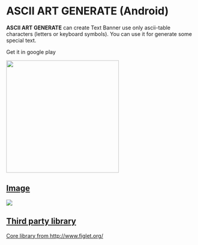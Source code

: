 # ASCII ART GENERATE (Android)
**ASCII ART GENERATE** can create Text Banner use only ascii-table characters (letters or keyboard symbols).
You can use it for generate some special text.

Get it in google play

<a href="https://github.com/tranleduy2000/ascii_generate">
<img src="https://play.google.com/intl/en_us/badges/images/generic/en_badge_web_generic.png" width="300"/>

## Image

<img src="https://github.com/tranleduy2000/ascii_generate/blob/master/art/Screenshot_20170506-184205_framed.png"/>

## Third party library

Core library from http://www.figlet.org/